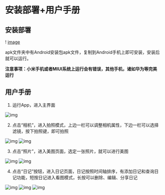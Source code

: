 # 安装部署+用户手册

## 安装部署

! [image](./图片/1.png)

apk文件夹中有Android安装包apk文件，复制到Android手机上即可安装，安装后就可以运行。

**注意事项：小米手机或者MIUI系统上运行会有错误，其他手机，诸如华为等完美运行**

 

 

## 用户手册

1. 运行App，进入主界面

![img](file:////Users/kathy/Library/Group%20Containers/UBF8T346G9.Office/msoclip1/01/clip_image004.png)

 

2. 点击“相机”，进入拍照模式，上边一栏可以调整相机属性，下边一栏可以选择滤镜，按下拍照键，即可拍照

![img](file:////Users/kathy/Library/Group%20Containers/UBF8T346G9.Office/msoclip1/01/clip_image006.png)      ![img](file:////Users/kathy/Library/Group%20Containers/UBF8T346G9.Office/msoclip1/01/clip_image008.png)

3. 点击“照片”，进入美图页面，选定一张照片，就可以进行美图

![img](file:////Users/kathy/Library/Group%20Containers/UBF8T346G9.Office/msoclip1/01/clip_image010.png)  ![img](file:////Users/kathy/Library/Group%20Containers/UBF8T346G9.Office/msoclip1/01/clip_image012.png)

 

4. 点击“日记”按钮，进入日记页面，日记按照时间轴排序，有添加日记和查询日记功能，短按日记进入看图模式，长按可以删除、编辑、分享日记

![img](file:////Users/kathy/Library/Group%20Containers/UBF8T346G9.Office/msoclip1/01/clip_image014.png) ![img](file:////Users/kathy/Library/Group%20Containers/UBF8T346G9.Office/msoclip1/01/clip_image016.png) ![img](file:////Users/kathy/Library/Group%20Containers/UBF8T346G9.Office/msoclip1/01/clip_image018.png)
